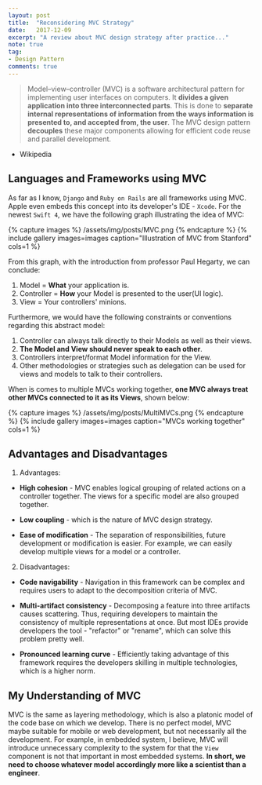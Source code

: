 ```yaml
---
layout: post
title:  "Reconsidering MVC Strategy"
date:   2017-12-09
excerpt: "A review about MVC design strategy after practice..."
note: true
tag:
- Design Pattern
comments: true
---
```


> Model–view–controller (MVC) is a software architectural pattern for implementing user interfaces on computers. It **divides a given application into three interconnected parts**. This is done to **separate internal representations of information from the ways information is presented to, and accepted from, the user**. The MVC design pattern **decouples** these major components allowing for efficient code reuse and parallel development.<br>
- Wikipedia

## Languages and Frameworks using MVC

As far as I know, `Django` and `Ruby on Rails` are all frameworks using MVC. Apple even embeds this concept into its developer's IDE - `Xcode`. For the newest `Swift 4`, we have the following graph illustrating the idea of MVC:

{% capture images %}
/assets/img/posts/MVC.png
{% endcapture %}
{% include gallery images=images caption="Illustration of MVC from Stanford" cols=1 %}

From this graph, with the introduction from professor Paul Hegarty, we can conclude:

1. Model = **What** your application is.
2. Controller = **How** your Model is presented to the user(UI logic).
3. View = Your controllers' minions.

Furthermore, we would have the following constraints or conventions regarding this abstract model:

1. Controller can always talk directly to their Models as well as their views.
2. **The Model and View should never speak to each other**.
3. Controllers interpret/format Model information for the View.
4. Other methodologies or strategies such as delegation can be used for views and models to talk to their controllers.

When is comes to multiple MVCs working together, **one MVC always treat other MVCs connected to it as its Views**, shown below:

{% capture images %}
/assets/img/posts/MultiMVCs.png
{% endcapture %}
{% include gallery images=images caption="MVCs working together" cols=1 %}

## Advantages and Disadvantages

1. Advantages:
  - **High cohesion** - MVC enables logical grouping of related actions on a controller together. The views for a specific model are also grouped together.
  
  - **Low coupling** - which is the nature of MVC design strategy.
  
  - **Ease of modification** - The separation of responsibilities, future development or modification is easier. For example, we can easily develop multiple views for a model or a controller.

2. Disadvantages:
  - **Code navigability** - Navigation in this framework can be complex and requires users to adapt to the decomposition criteria of MVC.

  - **Multi-artifact consistency** - Decomposing a feature into three artifacts causes scattering. Thus, requiring developers to maintain the consistency of multiple representations at once. But most IDEs provide developers the tool - "refactor" or "rename", which can solve this problem pretty well.

  - **Pronounced learning curve** - Efficiently taking advantage of this framework requires the developers skilling in multiple technologies, which is a higher norm.

## My Understanding of MVC

MVC is the same as layering methodology, which is also a platonic model of the code base on which we develop. There is no perfect model, MVC maybe suitable for mobile or web development, but not necessarily all the development. For example, in embedded system, I believe, MVC will introduce unnecessary complexity to the system for that the `View` component is not that important in most embedded systems. **In short, we need to choose whatever model accordingly more like a scientist than a engineer**.

